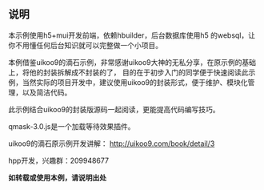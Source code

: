 ## 说明

本示例使用h5+mui开发前端，依赖hbuilder，后台数据库使用h5 的websql，让你不用懂任何后台知识就可以完整做一个小项目。

本例借鉴uikoo9的滴石示例，非常感谢uikoo9大神的无私分享，在原示例的基础上，将他的封装拆解成不封装的了，
目的在于初步入门的同学便于快速阅读此示例，当然实际的项目开发中，建议使用uikoo9的封装形式，便于维护、模块化管理，以及简洁代码。

此示例结合uikoo9的封装版源码一起阅读，更能提高代码编写技巧。

qmask-3.0.js是一个加载等待效果插件。

uikoo9的滴石原示例开发讲解：
http://uikoo9.com/book/detail/3

hpp开发，兴趣群：209948677


**如转载或使用本例，请说明出处**
